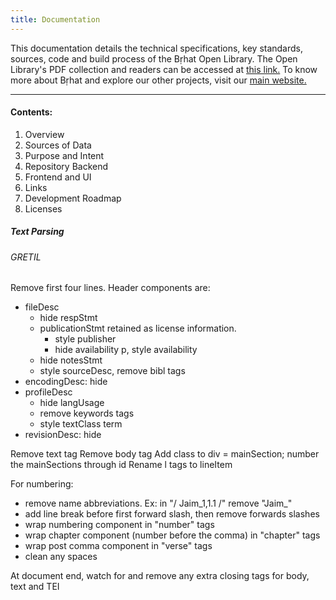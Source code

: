 ```yaml
---
title: Documentation
---
```


This documentation details the technical specifications, key standards, sources, code and build process of the Bṛhat Open Library. The Open Library's PDF collection and readers can be accessed at [this link.](https://brhat.in/bol) To know more about Bṛhat and explore our other projects, visit our [main website.](https://brhat.in)

---

#### Contents:
1. Overview
2. Sources of Data
3. Purpose and Intent
4. Repository Backend
5. Frontend and UI
6. Links
7. Development Roadmap
8. Licenses

##### Text Parsing

###### GRETIL

Remove first four lines. Header components are:
- fileDesc
  - hide respStmt
  - publicationStmt retained as license information.
    - style publisher
    - hide availability p, style availability
  - hide notesStmt
  - style sourceDesc, remove bibl tags
- encodingDesc: hide
- profileDesc
  - hide langUsage
  - remove keywords tags
  - style textClass term
- revisionDesc: hide

Remove text tag
Remove body tag
Add class to div = mainSection; number the mainSections through id
Rename l tags to lineItem

For numbering:
- remove name abbreviations. Ex: in "/ Jaim_1,1.1 /" remove "Jaim_"
- add line break before first forward slash, then remove forwards slashes
- wrap numbering component in "number" tags
- wrap chapter component (number before the comma) in "chapter" tags
- wrap post comma component in "verse" tags
- clean any spaces

At document end, watch for and remove any extra closing tags for body, text and TEI
